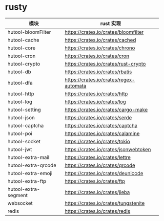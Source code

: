 # rusty

| 模块                |     rust 实现                                                                      |
| -------------------|---------------------------------------------------------------------------------- |
| hutool-bloomFilter |     https://crates.io/crates/bloomfilter                                          |
| hutool-cache       |     https://crates.io/crates/cached                                                |
| hutool-core        |     https://crates.io/crates/chrono                                               |
| hutool-cron        |     https://crates.io/crates/cron                                                 |
| hutool-crypto      |     https://crates.io/crates/rust-crypto                                          |
| hutool-db          |     https://crates.io/crates/rbatis                                              |
| hutool-dfa         |     https://crates.io/crates/regex-automata                                       |
| hutool-http        |     https://crates.io/crates/http                                                 |
| hutool-log         |     https://crates.io/crates/log                                                   |
| hutool-setting     |     https://crates.io/crates/cargo-make                                           |
| hutool-json        |     https://crates.io/crates/serde                                                |
| hutool-captcha     |     https://crates.io/crates/captcha                                               |
| hutool-poi         |     https://crates.io/crates/calamine                                             |
| hutool-socket      |     https://crates.io/crates/tokio                                                 |
| hutool-jwt         |     https://crates.io/crates/jsonwebtoken                                          |
| hutool-extra-mail     |    https://crates.io/crates/lettre                                             |
| hutool-extra-qrcode   |    https://crates.io/crates/qrcode                                              |
| hutool-extra-emoji    |    https://crates.io/crates/deunicode                                           |
| hutool-extra-ftp      |    https://crates.io/crates/ftp                                                  |
| hutool-extra-segment  |    https://crates.io/crates/jieba                                                |
| websocket             |    https://crates.io/crates/tungstenite                                          |
| redis                 |    https://crates.io/crates/redis                                               |
